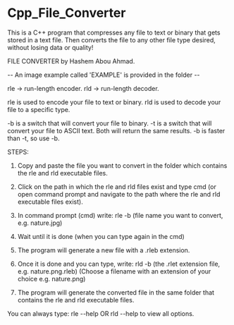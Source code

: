 # Cpp_File_Converter
This is a C++ program that compresses any file to text or binary that gets stored in a text file. Then converts the file to any other file type desired, without losing data or quality!


FILE CONVERTER by Hashem Abou Ahmad.

-- An image example called 'EXAMPLE' is provided in the folder --

rle -> run-length encoder.
rld -> run-length decoder.

rle is used to encode your file to text or binary.
rld is used to decode your file to a specific type.

-b is a switch that will convert your file to binary.
-t is a switch that will convert your file to ASCII text.
Both will return the same results.
-b is faster than -t, so use -b.


STEPS:

1) Copy and paste the file you want to convert in the folder which contains the rle and rld executable files.

2) Click on the path in which the rle and rld files exist and type cmd (or open command prompt and navigate to the path where the rle and rld executable files exist).

3) In command prompt (cmd) write: rle -b (file name you want to convert, e.g. nature.jpg)

4) Wait until it is done (when you can type again in the cmd)

5) The program will generate a new file with a .rleb extension.

6) Once it is done and you can type, write: rld -b (the .rlet extension file, e.g. nature.png.rleb) (Choose a filename with an extension of your choice e.g. nature.png)

7) The program will generate the converted file in the same folder that contains the rle and rld executable files.

You can always type: rle --help 		OR 		rld --help		to view all options.
